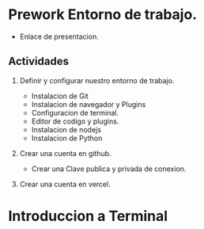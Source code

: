 # Prework Entorno de trabajo.
- Enlace de presentacion.
## Actividades 
1.  Definir y configurar nuestro entorno de trabajo.
    - Instalacion de Git
    - Instalacion de navegador y Plugins
    - Configuracion de terminal.
    - Editor de codigo y plugins.
    - Instalacion de nodejs
    - Instalacion de Python

2. Crear una cuenta en github.
    - Crear una Clave publica y privada de conexion. 

3. Crear una cuenta en vercel. 










# Introduccion a Terminal


